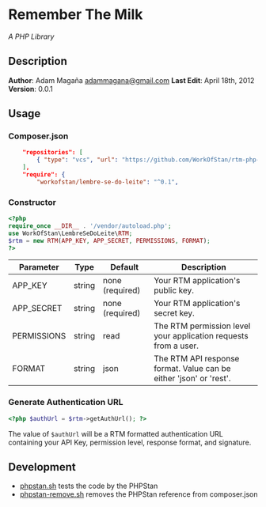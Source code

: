 # Remember The Milk

_A PHP Library_

## Description

**Author**: Adam Magaña <adammagana@gmail.com>
**Last Edit**: April 18th, 2012
**Version**: 0.0.1

## Usage

### Composer.json

```json
    "repositories": [
        { "type": "vcs", "url": "https://github.com/WorkOfStan/rtm-php-library" }
    ],
    "require": {
        "workofstan/lembre-se-do-leite": "^0.1",
```

### Constructor

```php
<?php
require_once __DIR__ . '/vendor/autoload.php';
use WorkOfStan\LembreSeDoLeite\RTM;
$rtm = new RTM(APP_KEY, APP_SECRET, PERMISSIONS, FORMAT);
?>
```

| Parameter   | Type   | Default         | Description                                                        |
| ----------- | ------ | --------------- | ------------------------------------------------------------------ |
| APP_KEY     | string | none (required) | Your RTM application's public key.                                 |
| APP_SECRET  | string | none (required) | Your RTM application's secret key.                                 |
| PERMISSIONS | string | read            | The RTM permission level your application requests from a user.    |
| FORMAT      | string | json            | The RTM API response format. Value can be either 'json' or 'rest'. |

### Generate Authentication URL

```php
<?php $authUrl = $rtm->getAuthUrl(); ?>
```

The value of `$authUrl` will be a RTM formatted authentication URL containing your API Key, permission level, response format, and signature.

## Development

- [phpstan.sh](./phpstan.sh) tests the code by the PHPStan
- [phpstan-remove.sh](./phpstan-remove.sh) removes the PHPStan reference from composer.json
